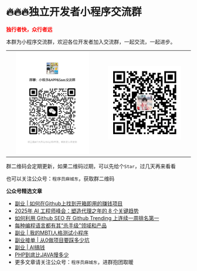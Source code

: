 # 🔥🔥🔥独立开发者小程序交流群

<b style="color:red;">独行者快，众行者远</b>

本群为小程序交流群，欢迎各位开发者加入交流群，一起交流，一起进步。

<table style="margin: 0 auto">
  <tbody>
    <tr>
      <td align="center" style="width: 300px;">
        <img src="./assets/wg.jpg" style="width: 200px" /><br />
      </td>
      <td align="center" style="width: 300px;">
        <img src="./assets/mp.jpg" style="width: 200px"/><br />
      </td>
    </tr>
  </tbody>
</table>

群二维码会定期更新，如果二维码过期，可以先给个`Star`，过几天再来看看

也可以关注公众号：`程序员麻城东`，获取群二维码


**公众号精选文章**
* [副业 | 如何在Github上找到开箱即用的赚钱项目](https://mp.weixin.qq.com/s/wGUMMHwbibS2kEdGcDb8YA)
* [2025年 AI 工程师峰会：塑造代理之年的 8 个关键趋势](https://mp.weixin.qq.com/s/YJAkn0hkp6fTfMXCH5C_2w)
* [如何利用 Github SEO 在 Github Trending 上连续一周排名第一](https://mp.weixin.qq.com/s/CFraEzaBH0aVDLJkPwDBhw)
* [每种编程语言都有其“杀手级”领域和产品](https://mp.weixin.qq.com/s/4iL9jlcgzkV0NcnkVW1Esw)
* [副业 | 我的MBTI人格测试小程序](https://mp.weixin.qq.com/s/lSVck2vSme1DAP0klA4row)
* [副业接单 | 从0做项目要踩多少坑](https://mp.weixin.qq.com/s/25L1xwJyAtb3Mc-8FSWzHQ)
* [副业 | AI搞钱](https://mp.weixin.qq.com/s/ryyXTYBfkRLICPPB410bqQ)
* [PHP到底比JAVA慢多少](https://mp.weixin.qq.com/s/s2pwMNrvy-JqD6TYEG194Q)
* 更多文章请关注公众号：`程序员麻城东`，进群抱团取暖